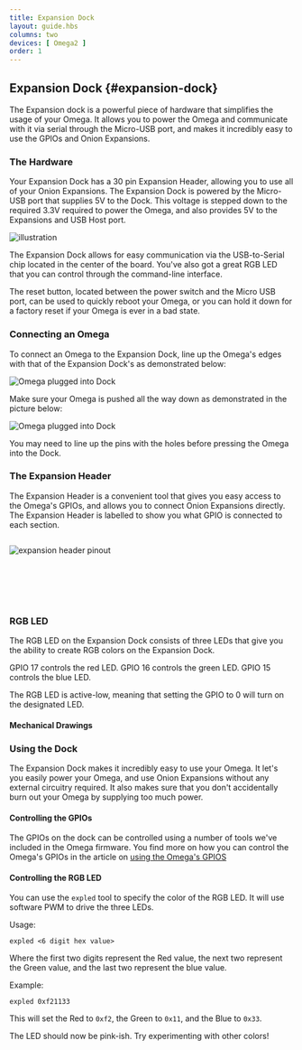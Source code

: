 ```yaml
---
title: Expansion Dock
layout: guide.hbs
columns: two
devices: [ Omega2 ]
order: 1
---
```



## Expansion Dock {#expansion-dock}

<!-- [//]: # (Brief overview on the expansion dock and what it's used for (usb connection, power omega, attach expansions).) -->

The Expansion dock is a powerful piece of hardware that simplifies the usage of your Omega. It allows you to power the Omega and communicate with it via serial through the Micro-USB port, and makes it incredibly easy to use the GPIOs and Onion Expansions.


### The Hardware

<!-- [//]: # (small overview of the things the headings below cover) -->

Your Expansion Dock has a 30 pin Expansion Header, allowing you to use all of your Onion Expansions. The Expansion Dock is powered by the Micro-USB port that supplies 5V to the Dock. This voltage is stepped down to the required 3.3V required to power the Omega, and also provides 5V to the Expansions and USB Host port.

![illustration](https://raw.githubusercontent.com/OnionIoT/Onion-Docs/master/Omega2/Documentation/Hardware-Overview/img/expansion-dock-illustration.png)

The Expansion Dock allows for easy communication via the USB-to-Serial chip located in the center of the board. You've also got a great RGB LED that you can control through the command-line interface.

The reset button, located between the power switch and the Micro USB port, can be used to quickly reboot your Omega, or you can hold it down for a factory reset if your Omega is ever in a bad state.

### Connecting an Omega

<!-- [//]: # (picture guide on how to properly plug in an Omega) -->
To connect an Omega to the Expansion Dock, line up the Omega's edges with that of the Expansion Dock's as demonstrated below:

![Omega plugged into Dock](https://raw.githubusercontent.com/OnionIoT/Onion-Docs/master/Omega2/Documentation/Get-Started/img/unbox-2-omega-on-dock.jpg "Omega Plugged into Dock")

Make sure your Omega is pushed all the way down as demonstrated in the picture below:

![Omega plugged into Dock](https://raw.githubusercontent.com/OnionIoT/Onion-Docs/master/Omega2/Documentation/Get-Started/img/unbox-3-omega-on-dock-side.jpg "Omega Plugged into Dock")

You may need to line up the pins with the holes before pressing the Omega into the Dock.


### The Expansion Header

<!-- [//]: # (breakout of the Omega's GPIOs, can be connected to other circuits directly, or can use Omega expansions) -->

The Expansion Header is a convenient tool that gives you easy access to the Omega's GPIOs, and allows you to connect Onion Expansions directly. The Expansion Header is labelled to show you what GPIO is connected to each section.

<!-- expansion header pinout intro -->
```{r child = '../shared/Hardware-Overview-Component-01-expansion-header-pinout-intro.md'}
```

![expansion header pinout](https://raw.githubusercontent.com/OnionIoT/Onion-Docs/master/Omega2/Documentation/Hardware-Overview/img/expansion-dock-expansion-header-pinout.png)

<!-- expansion header pinout explanation -->
```{r child = '../shared/Hardware-Overview-Component-02-expansion-header-pinout-explanation.md'}
```


<!-- Micro USB Port -->
```{r child = '../shared/Hardware-Overview-Component-1-Micro-USB-Port.md'}
```

<!-- USB-to-Serial -->
```{r child = '../shared/Hardware-Overview-Component-2-USB-to-Serial.md'}
```

<!-- USB-to-Serial -->
```{r child = '../shared/Hardware-Overview-Component-4-Power-Switch.md'}
```

<!-- Reset Button -->
```{r child = '../shared/Hardware-Overview-Component-0-Reset-Button.md'}
```

<!-- USB Port -->
```{r child = '../shared/Hardware-Overview-Component-5-Omega-USB-Port.md'}
```

### RGB LED

<!-- [//]: # (explanation of the RGB LEDs, description of which Omega GPIOs control which colour, mention that the LED is active-low) -->
The RGB LED on the Expansion Dock consists of three LEDs that give you the ability to create RGB colors on the Expansion Dock.

GPIO 17 controls the red LED.
GPIO 16 controls the green LED.
GPIO 15 controls the blue LED.

The RGB LED is active-low, meaning that setting the GPIO to 0 will turn on the designated LED.


#### Mechanical Drawings

<!-- [//]: # (insert gabe's dope mechanical drawings) -->


### Using the Dock

<!-- [//]: # (little overview of the special features of this dock) -->

The Expansion Dock makes it incredibly easy to use your Omega. It let's you easily power your Omega, and use Onion Expansions without any external circuitry required. It also makes sure that you don't accidentally burn out your Omega by supplying too much power.

#### Controlling the GPIOs

<!-- [//]: # (mention how the GPIOs can be controlled and provide link to the gpio article) -->
The GPIOs on the dock can be controlled using a number of tools we've included in the Omega firmware. You find more on how you can control the Omega's GPIOs in the article on [using the Omega's GPIOS](#using-gpios)

#### Controlling the RGB LED

<!-- [//]: # (copy the existing RGB LED article) -->

You can use the `expled` tool to specify the color of the RGB LED. It will use software PWM to drive the three LEDs.

Usage:

```
expled <6 digit hex value>
```

Where the first two digits represent the Red value, the next two represent the Green value, and the last two represent the blue value.

Example:

```
expled 0xf21133
```

This will set the Red to `0xf2`, the Green to `0x11`, and the Blue to `0x33`.

The LED should now be pink-ish. Try experimenting with other colors!
